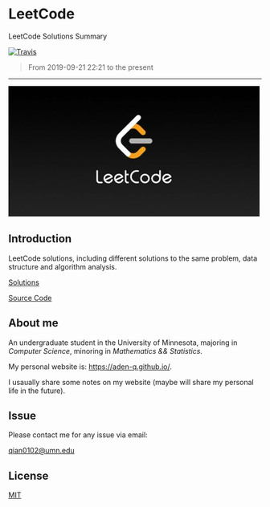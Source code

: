 # LeetCode
LeetCode Solutions Summary

[![Travis](https://img.shields.io/badge/language-C++-green.svg)]()

>   From 2019-09-21 22:21 to the present

---

![leetcode.jpeg](./pictures/leetcode.jpeg)

## Introduction

LeetCode solutions, including different solutions to the same problem, data structure and algorithm analysis.

[Solutions](./problems)

[Source Code](./code)



## About me

An undergraduate student in the University of Minnesota, majoring in *Computer Science*, minoring in *Mathematics && Statistics*.

My personal website is: https://aden-q.github.io/.

 I usaually share some notes on my website (maybe will share my personal life in the future).



## Issue

Please contact me for any issue via email:

<a href="mailto:qian0102@umn.edu">qian0102@umn.edu 

</a>

## License

[MIT](./LICENSE.txt)